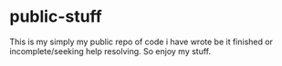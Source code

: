 # public-stuff

This is my simply my public repo of code i have wrote be it finished or incomplete/seeking help resolving. So enjoy my stuff.
